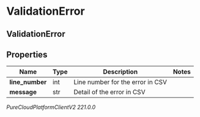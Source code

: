 # ValidationError

## ValidationError

## Properties

|Name | Type | Description | Notes|
|------------ | ------------- | ------------- | -------------|
| **line_number** | int | Line number for the error in CSV | |
| **message** | str | Detail of the error in CSV | |



_PureCloudPlatformClientV2 221.0.0_
